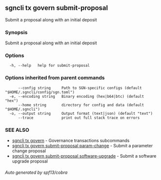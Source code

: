## sgncli tx govern submit-proposal

Submit a proposal along with an initial deposit

### Synopsis

Submit a proposal along with an initial deposit

### Options

```
  -h, --help   help for submit-proposal
```

### Options inherited from parent commands

```
      --config string     Path to SGN-specific configs (default "$HOME/.sgncli/config/sgn.toml")
  -e, --encoding string   Binary encoding (hex|b64|btc) (default "hex")
      --home string       directory for config and data (default "$HOME/.sgncli")
  -o, --output string     Output format (text|json) (default "text")
      --trace             print out full stack trace on errors
```

### SEE ALSO

* [sgncli tx govern](sgncli_tx_govern.md)	 - Governance transactions subcommands
* [sgncli tx govern submit-proposal param-change](sgncli_tx_govern_submit-proposal_param-change.md)	 - Submit a parameter change proposal
* [sgncli tx govern submit-proposal software-upgrade](sgncli_tx_govern_submit-proposal_software-upgrade.md)	 - Submit a software upgrade proposal

###### Auto generated by spf13/cobra
